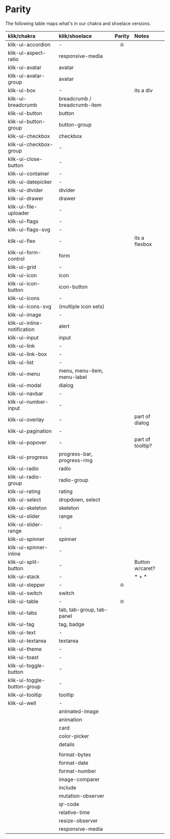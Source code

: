 # Parity

The following table maps what's in our chakra and shoelace versions.


| **klik/chakra**               | **klik/shoelace** | Parity | Notes |
|:------------------------------|:------------------|:------:|:------|
| klik-ui-accordion 				    | -                 | ♔      |       |
| klik-ui-aspect-ratio 			    | responsive-media  |        |       |
| klik-ui-avatar 				        | avatar            |        |       |
| klik-ui-avatar-group 				  | avatar            |        |       |
| klik-ui-box 				          | -                 |        | its a div |
| klik-ui-breadcrumb 				    | breadcrumb / breadcrumb-item | |   |					
| klik-ui-button 				        | button            |					|      |
| klik-ui-button-group 				  | button-group      |        |       |
| klik-ui-checkbox 				      | checkbox 			    |        |       |
| klik-ui-checkbox-group 				| -                 |        |       |
| klik-ui-close-button 				  | -                 |        |       |
| klik-ui-container 				    | -                 |        |       |					
| klik-ui-datepicker 				    | -                 |        |       |
| klik-ui-divider 				      | divider           |        |       |
| klik-ui-drawer 				        | drawer            |        |       |
| klik-ui-file-uploader 				| -                 |        |       |
| klik-ui-flags 				        | -                 |        |       |
| klik-ui-flags-svg 				    | -                 |        |       |
| klik-ui-flex 				          | -                 |        | its a flexbox      |
| klik-ui-form-control 				  | form              |        |       |
| klik-ui-grid 				          | -                 |        |       |
| klik-ui-icon 				          | icon              |        |       |
| klik-ui-icon-button 				  | icon-button				|        |       |
| klik-ui-icons 				        | -                 |        |       |
| klik-ui-icons-svg 				    | (multiple icon sets)			 |       |	
| klik-ui-image 				        | -                 |        |       |
| klik-ui-inline-notification   | alert             |        |       |
| klik-ui-input 				        | input					    |        |       |
| klik-ui-link 				          | -                 |        |       |
| klik-ui-link-box 				      | -                 |        |       |
| klik-ui-list 				          | -                 |        |       |
| klik-ui-menu 				          | menu, menu-item, menu-label | |    |				
| klik-ui-modal 				        | dialog            |        |       |					
| klik-ui-navbar 				        | -                 |        |       |
| klik-ui-number-input 				  | -                 |        |       |
| klik-ui-overlay 				      | -                 |        | part of dialog   |
| klik-ui-pagination 				    | -                 |        |       |
| klik-ui-popover 				      | -                 |        | part of tooltip?  |				
| klik-ui-progress 				      | progress-bar, progress-ring |	|    |				
| klik-ui-radio 				        | radio             |        |       |
| klik-ui-radio-group 				  | radio-group       |        |       |
| klik-ui-rating 				        | rating            |        |       |
| klik-ui-select 				        | dropdown, select  |        |       |
| klik-ui-skeleton 				      | skeleton          |        |       |
| klik-ui-slider 				        | range             |        |       |
| klik-ui-slider-range	        | -                 |        |       |
| klik-ui-spinner 				      | spinner           |        |       |
| klik-ui-spinner-inline 				| -                 |        |       |
| klik-ui-split-button 				  | -                 |        | Button w/caret?  |					
| klik-ui-stack 				        | -                 |        | * + *          |
| klik-ui-stepper 				      | -                 | ♔      |       |
| klik-ui-switch 				        | switch            |        |       |
| klik-ui-table 				        | -                 | ♔      |       |
| klik-ui-tabs 				          | tab, tab-group, tab-panel	| |      |			
| klik-ui-tag 				          | tag, badge        |        |       |
| klik-ui-text 				          | -                 |        |       |
| klik-ui-textarea 				      | textarea					|        |       |
| klik-ui-theme 				        | -                 |        |       |
| klik-ui-toast 				        | -                 |        |       |
| klik-ui-toggle-button 				| -                 |        |       |
| klik-ui-toggle-button-group 	| -                 |        |       |
| klik-ui-tooltip 				      | tooltip		        |        |       |			
| klik-ui-well 				          | -                 |        |       |
|                               | animated-image    |        |       |
|                               | animation         |        |       |
|                               | card              |        |       |
|                               | color-picker      |        |       |
|                               | details           |        |       |
|                               |             |        |       |
|                               | format-bytes      |        |       |
|                               | format-date       |        |       |
|                               | format-number     |        |       |
|                               | image-comparer    |        |       |
|                               | include           |        |       |
|                               | mutation-observer |        |       |
|                               | qr-code           |        |       |
|                               | relative-time     |        |       |
|                               | resize-observer   |        |       |
|                               | responsive-media  |        |       |

